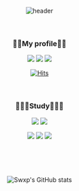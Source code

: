 <div align="center">

![header](https://capsule-render.vercel.app/api?type=Soft&color=ffffff&height=200&section=header&text=Swxp%20Github&fontColor=2f80ed&fontSize=60&fontAlignY=50&desc=Hello,world!&descSize=25&descAlign=63&descAlignY=65)


ㅤ

### 🙋🏿My profile🙋🏿

<img src="https://img.shields.io/badge/Discord-FFFFFF?style=flat&logo=Discord&logoColor=00000"/> <img src="https://img.shields.io/badge/Instagram-FFFFFF?style=flat&logo=Instagram&logoColor=00000"/> <img src="https://img.shields.io/badge/Github-FFFFFF?style=flat&logo=Github&logoColor=000000"/>

[![Hits](https://hits.seeyoufarm.com/api/count/incr/badge.svg?url=https%3A%2F%2Fgithub.com%2FSwxp714&count_bg=%232F80ED&title_bg=%23000000&icon=github.svg&icon_color=%23FFFFFF&title=hits&edge_flat=false)](https://hits.seeyoufarm.com)

ㅤ

### 🧑🏿‍💻Study🧑🏿‍💻

<img src="https://img.shields.io/badge/Visual Studio-FFFFFF?style=flat&logo=Visual Studio&logoColor=5C2D91"/>
<img src="https://img.shields.io/badge/Visual Studio Code-FFFFFF?style=flat&logo=Visual Studio Code&logoColor=007ACC"/>

>
<img src="https://img.shields.io/badge/C-FFFFFF?style=flat&logo=C&logoColor=A8B9CC"/>
<img src="https://img.shields.io/badge/C sharp-FFFFFF?style=flat&logo=Csharp&logoColor=239120"/>
<img src="https://img.shields.io/badge/Unity-FFFFFF?style=flat&logo=Unity&logoColor=000000"/>

ㅤㅤ

ㅤ

![Swxp's GitHub stats](https://github-readme-stats.vercel.app/api?username=Swxp714&show_icons=true&bg_color=00000000&text_color=FFFFFF)